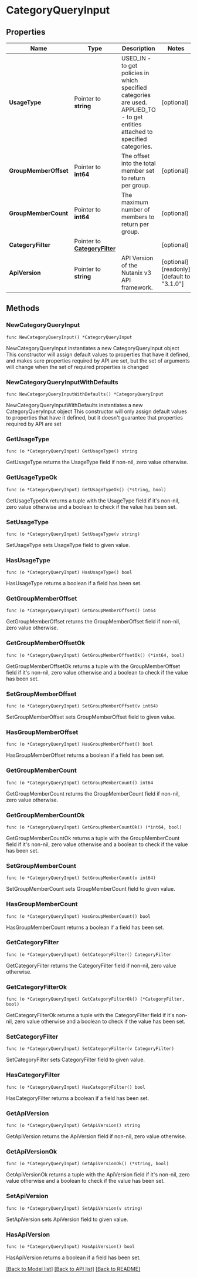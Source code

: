 # CategoryQueryInput

## Properties

Name | Type | Description | Notes
------------ | ------------- | ------------- | -------------
**UsageType** | Pointer to **string** | USED_IN - to get policies in which specified categories are used. APPLIED_TO - to get entities attached to specified categories.  | [optional] 
**GroupMemberOffset** | Pointer to **int64** | The offset into the total member set to return per group. | [optional] 
**GroupMemberCount** | Pointer to **int64** | The maximum number of members to return per group. | [optional] 
**CategoryFilter** | Pointer to [**CategoryFilter**](CategoryFilter.md) |  | [optional] 
**ApiVersion** | Pointer to **string** | API Version of the Nutanix v3 API framework. | [optional] [readonly] [default to "3.1.0"]

## Methods

### NewCategoryQueryInput

`func NewCategoryQueryInput() *CategoryQueryInput`

NewCategoryQueryInput instantiates a new CategoryQueryInput object
This constructor will assign default values to properties that have it defined,
and makes sure properties required by API are set, but the set of arguments
will change when the set of required properties is changed

### NewCategoryQueryInputWithDefaults

`func NewCategoryQueryInputWithDefaults() *CategoryQueryInput`

NewCategoryQueryInputWithDefaults instantiates a new CategoryQueryInput object
This constructor will only assign default values to properties that have it defined,
but it doesn't guarantee that properties required by API are set

### GetUsageType

`func (o *CategoryQueryInput) GetUsageType() string`

GetUsageType returns the UsageType field if non-nil, zero value otherwise.

### GetUsageTypeOk

`func (o *CategoryQueryInput) GetUsageTypeOk() (*string, bool)`

GetUsageTypeOk returns a tuple with the UsageType field if it's non-nil, zero value otherwise
and a boolean to check if the value has been set.

### SetUsageType

`func (o *CategoryQueryInput) SetUsageType(v string)`

SetUsageType sets UsageType field to given value.

### HasUsageType

`func (o *CategoryQueryInput) HasUsageType() bool`

HasUsageType returns a boolean if a field has been set.

### GetGroupMemberOffset

`func (o *CategoryQueryInput) GetGroupMemberOffset() int64`

GetGroupMemberOffset returns the GroupMemberOffset field if non-nil, zero value otherwise.

### GetGroupMemberOffsetOk

`func (o *CategoryQueryInput) GetGroupMemberOffsetOk() (*int64, bool)`

GetGroupMemberOffsetOk returns a tuple with the GroupMemberOffset field if it's non-nil, zero value otherwise
and a boolean to check if the value has been set.

### SetGroupMemberOffset

`func (o *CategoryQueryInput) SetGroupMemberOffset(v int64)`

SetGroupMemberOffset sets GroupMemberOffset field to given value.

### HasGroupMemberOffset

`func (o *CategoryQueryInput) HasGroupMemberOffset() bool`

HasGroupMemberOffset returns a boolean if a field has been set.

### GetGroupMemberCount

`func (o *CategoryQueryInput) GetGroupMemberCount() int64`

GetGroupMemberCount returns the GroupMemberCount field if non-nil, zero value otherwise.

### GetGroupMemberCountOk

`func (o *CategoryQueryInput) GetGroupMemberCountOk() (*int64, bool)`

GetGroupMemberCountOk returns a tuple with the GroupMemberCount field if it's non-nil, zero value otherwise
and a boolean to check if the value has been set.

### SetGroupMemberCount

`func (o *CategoryQueryInput) SetGroupMemberCount(v int64)`

SetGroupMemberCount sets GroupMemberCount field to given value.

### HasGroupMemberCount

`func (o *CategoryQueryInput) HasGroupMemberCount() bool`

HasGroupMemberCount returns a boolean if a field has been set.

### GetCategoryFilter

`func (o *CategoryQueryInput) GetCategoryFilter() CategoryFilter`

GetCategoryFilter returns the CategoryFilter field if non-nil, zero value otherwise.

### GetCategoryFilterOk

`func (o *CategoryQueryInput) GetCategoryFilterOk() (*CategoryFilter, bool)`

GetCategoryFilterOk returns a tuple with the CategoryFilter field if it's non-nil, zero value otherwise
and a boolean to check if the value has been set.

### SetCategoryFilter

`func (o *CategoryQueryInput) SetCategoryFilter(v CategoryFilter)`

SetCategoryFilter sets CategoryFilter field to given value.

### HasCategoryFilter

`func (o *CategoryQueryInput) HasCategoryFilter() bool`

HasCategoryFilter returns a boolean if a field has been set.

### GetApiVersion

`func (o *CategoryQueryInput) GetApiVersion() string`

GetApiVersion returns the ApiVersion field if non-nil, zero value otherwise.

### GetApiVersionOk

`func (o *CategoryQueryInput) GetApiVersionOk() (*string, bool)`

GetApiVersionOk returns a tuple with the ApiVersion field if it's non-nil, zero value otherwise
and a boolean to check if the value has been set.

### SetApiVersion

`func (o *CategoryQueryInput) SetApiVersion(v string)`

SetApiVersion sets ApiVersion field to given value.

### HasApiVersion

`func (o *CategoryQueryInput) HasApiVersion() bool`

HasApiVersion returns a boolean if a field has been set.


[[Back to Model list]](../README.md#documentation-for-models) [[Back to API list]](../README.md#documentation-for-api-endpoints) [[Back to README]](../README.md)


